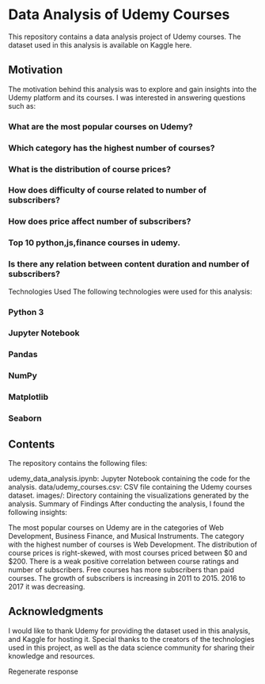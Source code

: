 # Data Analysis of Udemy Courses
This repository contains a data analysis project of Udemy courses. 
The dataset used in this analysis is available on Kaggle here.

## Motivation
The motivation behind this analysis was to explore and gain insights into the Udemy platform and its courses.
I was interested in answering questions such as:

### What are the most popular courses on Udemy?
### Which category has the highest number of courses?
### What is the distribution of course prices?
### How does difficulty of course related to number of subscribers?
### How does price affect number of subscribers?
### Top 10 python,js,finance courses in udemy.
### Is there any relation between content duration and number of subscribers?

Technologies Used
The following technologies were used for this analysis:

### Python 3
### Jupyter Notebook
### Pandas
### NumPy
### Matplotlib
### Seaborn
## Contents
The repository contains the following files:

udemy_data_analysis.ipynb: Jupyter Notebook containing the code for the analysis.
data/udemy_courses.csv: CSV file containing the Udemy courses dataset.
images/: Directory containing the visualizations generated by the analysis.
Summary of Findings
After conducting the analysis, I found the following insights:

The most popular courses on Udemy are in the categories of Web Development, Business Finance, and Musical Instruments.
The category with the highest number of courses is Web Development.
The distribution of course prices is right-skewed, with most courses priced between $0 and $200.
There is a weak positive correlation between course ratings and number of subscribers.
Free courses has more subscribers than paid courses.
The growth of subscribers is increasing in 2011 to 2015. 2016 to 2017 it was decreasing.


## Acknowledgments
I would like to thank Udemy for providing the dataset used in this analysis, and Kaggle for hosting it. Special thanks to the creators of the technologies used in this project, as well as the data science community for sharing their knowledge and resources.






Regenerate response
